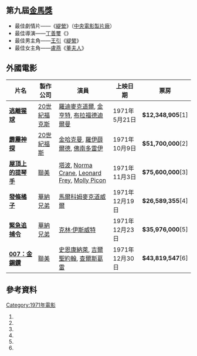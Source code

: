 ## 第九屆[金馬獎](../Page/金馬獎.md "wikilink")

  - 最佳劇情片——《[緹縈](https://zh.wikipedia.org/wiki/緹縈 "wikilink")》（[中央電影製片廠](https://zh.wikipedia.org/wiki/中央電影製片廠 "wikilink")）
  - 最佳導演——[丁善璽](../Page/丁善璽.md "wikilink")《》
  - 最佳男主角——[王引](../Page/王引.md "wikilink")《[緹縈](https://zh.wikipedia.org/wiki/緹縈 "wikilink")》
  - 最佳女主角——[盧燕](https://zh.wikipedia.org/wiki/盧燕 "wikilink")《[董夫人](../Page/董夫人.md "wikilink")》

## 外國電影

| 片名                                                          | 製作公司                                                        | 演員                                                                                                                                                                                                                                                                 | 上映日期        | 票房                   |
| ----------------------------------------------------------- | ----------------------------------------------------------- | ------------------------------------------------------------------------------------------------------------------------------------------------------------------------------------------------------------------------------------------------------------------ | ----------- | -------------------- |
| **[逃離猩球](https://zh.wikipedia.org/wiki/逃離猩球 "wikilink")**   | [20世紀福克斯](https://zh.wikipedia.org/wiki/20世紀福克斯 "wikilink") | [羅迪麥克道爾](https://zh.wikipedia.org/wiki/羅迪·麥克道爾 "wikilink"), [金亨特](https://zh.wikipedia.org/wiki/金·亨特 "wikilink"), [布拉福德迪爾曼](https://zh.wikipedia.org/wiki/布拉福德·迪爾曼 "wikilink")                                                                                     | 1971年5月21日  | **$12,348,905**\[1\] |
| **[霹靂神探](../Page/霹靂神探.md "wikilink")**                      | [20世紀福斯](https://zh.wikipedia.org/wiki/20世紀福斯 "wikilink")   | [金哈克曼](../Page/金·哈克曼.md "wikilink"), [羅伊薛爾德](https://zh.wikipedia.org/wiki/羅伊·謝德 "wikilink"), [佛南多雷伊](https://zh.wikipedia.org/wiki/佛南多·雷伊 "wikilink")                                                                                                             | 1971年10月9日  | **$51,700,000**\[2\] |
| **[屋頂上的提琴手](../Page/屋頂上的提琴手.md "wikilink")**                | [聯美](../Page/聯美.md "wikilink")                              | [塔波](https://zh.wikipedia.org/wiki/塔波 "wikilink"), [Norma Crane](https://zh.wikipedia.org/wiki/Norma_Crane "wikilink"), [Leonard Frey](https://zh.wikipedia.org/wiki/Leonard_Frey "wikilink"), [Molly Picon](https://zh.wikipedia.org/wiki/Molly_Picon "wikilink") | 1971年11月3日  | **$75,600,000**\[3\] |
| **[發條橘子](../Page/發條橘子_\(電影\).md "wikilink")**               | [華納兄弟](https://zh.wikipedia.org/wiki/華納兄弟 "wikilink")       | [馬爾科姆麥克道威爾](https://zh.wikipedia.org/wiki/馬爾科姆·麥克道威爾 "wikilink")                                                                                                                                                                                                   | 1971年12月19日 | **$26,589,355**\[4\] |
| **[緊急追捕令](../Page/緊急追捕令.md "wikilink")**                    | [華納兄弟](https://zh.wikipedia.org/wiki/華納兄弟 "wikilink")       | [克林·伊斯威特](../Page/克林·伊斯威特.md "wikilink")                                                                                                                                                                                                                           | 1971年12月23日 | **$35,976,000**\[5\] |
| **[007：金鋼鑽](https://zh.wikipedia.org/wiki/金鋼鑽 "wikilink")** | [聯美](../Page/聯美.md "wikilink")                              | [史恩康納萊](https://zh.wikipedia.org/wiki/史恩·康納萊 "wikilink"), [吉爾聖約翰](http://en.wikipedia.org/wiki/Jill_St._John), [查爾斯葛雷](https://zh.wikipedia.org/wiki/查爾斯·葛雷 "wikilink")                                                                                            | 1971年12月30日 | **$43,819,547**\[6\] |

## 參考資料

[Category:1971年電影](https://zh.wikipedia.org/wiki/Category:1971年電影 "wikilink")

1.
2.
3.
4.
5.
6.